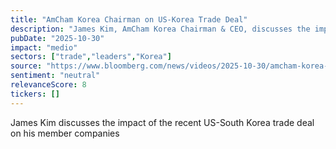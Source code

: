 ```yaml
---
title: "AmCham Korea Chairman on US-Korea Trade Deal"
description: "James Kim, AmCham Korea Chairman & CEO, discusses the impact of the recent US-South Korea trade deal on his member companies."
pubDate: "2025-10-30"
impact: "medio"
sectors: ["trade","leaders","Korea"]
source: "https://www.bloomberg.com/news/videos/2025-10-30/amcham-korea-chairman-on-us-korea-trade-deal-video"
sentiment: "neutral"
relevanceScore: 8
tickers: []
---
```


James Kim discusses the impact of the recent US-South Korea trade deal on his member companies
